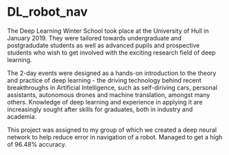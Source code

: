 # DL_robot_nav

The Deep Learning Winter School took place at the University of Hull in January 2019. They were tailored towards undergraduate and postgradudate students as well as advanced pupils and prospective students who wish to get involved with the exciting research field of deep learning.

The 2-day events were designed as a hands-on introduction to the theory and practice of deep learning - the driving technology behind recent breakthroughs in Artificial Intelligence, such as self-diriving cars, personal assistants, autonomous drones and machine translation, amongst many others. Knowledge of deep learning and experience in applying it are increasingly sought after skills for graduates, both in industry and academia.

This project was assigned to my group of which we created a deep neural network to help reduce error in navigation of a robot. Managed to get a high of 96.48% accuracy.
